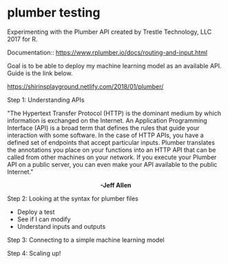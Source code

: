 # plumber testing
Experimenting with the Plumber API created by Trestle Technology, LLC 2017 for R.

Documentation:: https://www.rplumber.io/docs/routing-and-input.html

Goal is to be able to deploy my machine learning model as an available API. Guide is the link below.

https://shirinsplayground.netlify.com/2018/01/plumber/


Step 1: Understanding APIs


"The Hypertext Transfer Protocol (HTTP) is the dominant medium by which information is exchanged on the Internet. An Application Programming Interface (API) is a broad term that defines the rules that guide your interaction with some software. In the case of HTTP APIs, you have a defined set of endpoints that accept particular inputs. Plumber translates the annotations you place on your functions into an HTTP API that can be called from other machines on your network. If you execute your Plumber API on a public server, you can even make your API available to the public Internet."


<b><center> -Jeff Allen </center></b>

Step 2: Looking at the syntax for plumber files
 - Deploy a test
 - See if I can modify
 - Understand inputs and outputs

Step 3: Connecting to a simple machine learning model

Step 4: Scaling up!
